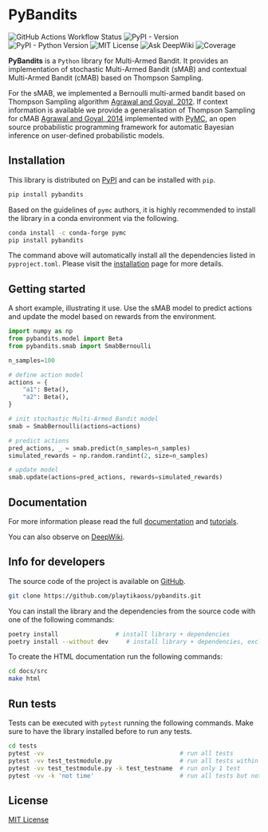 PyBandits
=========

![GitHub Actions Workflow Status](https://img.shields.io/github/actions/workflow/status/PlaytikaOSS/pybandits/continuous_integration.yml)
![PyPI - Version](https://img.shields.io/pypi/v/pybandits)
![PyPI - Python Version](https://img.shields.io/pypi/pyversions/pybandits)
![MIT License](https://img.shields.io/badge/license-MIT-blue)
![Ask DeepWiki](https://deepwiki.com/badge.svg)
![Coverage](https://codecov.io/gh/PlaytikaOSS/pybandits/branch/develop/graph/badge.svg)

**PyBandits**  is a ``Python`` library for Multi-Armed Bandit. It provides an implementation of stochastic Multi-Armed Bandit (sMAB) and contextual Multi-Armed Bandit (cMAB) based on Thompson Sampling.

For the sMAB, we implemented a Bernoulli multi-armed bandit based on Thompson Sampling algorithm [Agrawal and Goyal, 2012](http://proceedings.mlr.press/v23/agrawal12/agrawal12.pdf). If context information is available we provide a generalisation of Thompson Sampling for cMAB [Agrawal and Goyal, 2014](https://arxiv.org/pdf/1209.3352.pdf) implemented with [PyMC](https://peerj.com/articles/cs-55/), an open source probabilistic programming framework for automatic Bayesian inference on user-defined probabilistic models.

Installation
------------

This library is distributed on [PyPI](https://pypi.org/project/pybandits/) and can be installed with ``pip``.

~~~~~~~~~~~~~~~~~~~~~~~~~~~~~~~~~~~~~~~~~~~~~~~~~~~~~~~~~~~~~~~~~~~~~~~~~~~~~~~~~~~~~~~~~~~~~~~~~~~~~~~~~~~~~~~~~~~~~~~~bash
pip install pybandits
~~~~~~~~~~~~~~~~~~~~~~~~~~~~~~~~~~~~~~~~~~~~~~~~~~~~~~~~~~~~~~~~~~~~~~~~~~~~~~~~~~~~~~~~~~~~~~~~~~~~~~~~~~~~~~~~~~~~~~~~

Based on the guidelines of ``pymc`` authors, it is highly recommended to install the library in a conda environment via the following.

~~~~~~~~~~~~~~~~~~~~~~~~~~~~~~~~~~~~~~~~~~~~~~~~~~~~~~~~~~~~~~~~~~~~~~~~~~~~~~~~~~~~~~~~~~~~~~~~~~~~~~~~~~~~~~~~~~~~~~~~bash
conda install -c conda-forge pymc
pip install pybandits
~~~~~~~~~~~~~~~~~~~~~~~~~~~~~~~~~~~~~~~~~~~~~~~~~~~~~~~~~~~~~~~~~~~~~~~~~~~~~~~~~~~~~~~~~~~~~~~~~~~~~~~~~~~~~~~~~~~~~~~~

The command above will automatically install all the dependencies listed in ``pyproject.toml``. Please visit the
[installation](https://playtikaoss.github.io/pybandits/installation.html)
page for more details.

Getting started
---------------

A short example, illustrating it use. Use the sMAB model to predict actions and update the model based on rewards from the environment.

~~~~~~~~~~~~~~~~~~~~~~~~~~~~~~~~~~~~~~~~~~~~~~~~~~~~~~~~~~~~~~~~~~~~~~~~~~~~~~~~~~~~~~~~~~~~~~~~~~~python
import numpy as np
from pybandits.model import Beta
from pybandits.smab import SmabBernoulli

n_samples=100

# define action model
actions = {
    "a1": Beta(),
    "a2": Beta(),
}

# init stochastic Multi-Armed Bandit model
smab = SmabBernoulli(actions=actions)

# predict actions
pred_actions, _ = smab.predict(n_samples=n_samples)
simulated_rewards = np.random.randint(2, size=n_samples)

# update model
smab.update(actions=pred_actions, rewards=simulated_rewards)
~~~~~~~~~~~~~~~~~~~~~~~~~~~~~~~~~~~~~~~~~~~~~~~~~~~~~~~~~~~~~~~~~~~~~~~~~~~~~~~~~~~~~~~~~~~~~~~~~~~

Documentation
-------------

For more information please read the full
[documentation](https://playtikaoss.github.io/pybandits/pybandits.html)
and
[tutorials](https://playtikaoss.github.io/pybandits/tutorials.html).

You can also observe on [DeepWiki](https://deepwiki.com/PlaytikaOSS/pybandits).

Info for developers
-------------------

The source code of the project is available on [GitHub](https://github.com/playtikaoss/pybandits).

~~~~~~~~~~~~~~~~~~~~~~~~~~~~~~~~~~~~~~~~~~~~~~~~~~~~~~~~~~~~~bash
git clone https://github.com/playtikaoss/pybandits.git
~~~~~~~~~~~~~~~~~~~~~~~~~~~~~~~~~~~~~~~~~~~~~~~~~~~~~~~~~~~~~

You can install the library and the dependencies from the source code with one of the following commands:

~~~~~~~~~~~~~~~~~~~~~~~~~~~~~~~~~~~~~~~~~~~~~~~~~~~~~~~~~~~~~~~~~~~~~~~~~~~~~~~~~~~~~~~~~~~~~~~~bash
poetry install                # install library + dependencies
poetry install --without dev     # install library + dependencies, excluding developer-dependencies
~~~~~~~~~~~~~~~~~~~~~~~~~~~~~~~~~~~~~~~~~~~~~~~~~~~~~~~~~~~~~~~~~~~~~~~~~~~~~~~~~~~~~~~~~~~~~~~~

To create the HTML documentation run the following commands:

~~~~~~~~~~~bash
cd docs/src
make html
~~~~~~~~~~~

Run tests
---------

Tests can be executed with ``pytest`` running the following commands. Make sure to have the library installed before to
run any tests.

~~~~~~~~~~~~~~~~~~~~~~~~~~~~~~~~~~~~~~~~~~~~~~~~~~~~~~~~~~~~~~~~~~~~~~~~~~~~~~~~~~~bash
cd tests
pytest -vv                                      # run all tests
pytest -vv test_testmodule.py                   # run all tests within a module
pytest -vv test_testmodule.py -k test_testname  # run only 1 test
pytest -vv -k 'not time'                        # run all tests but not exec time
~~~~~~~~~~~~~~~~~~~~~~~~~~~~~~~~~~~~~~~~~~~~~~~~~~~~~~~~~~~~~~~~~~~~~~~~~~~~~~~~~~~

License
-------

[MIT License](LICENSE)
